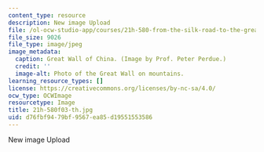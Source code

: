 ```yaml
---
content_type: resource
description: New image Upload
file: /ol-ocw-studio-app/courses/21h-580-from-the-silk-road-to-the-great-game-china-russia-and-central-eurasia-fall-2003/d76fbf9479bf9567ea85d19551553586_21h-580f03-th.jpg
file_size: 9026
file_type: image/jpeg
image_metadata:
  caption: Great Wall of China. (Image by Prof. Peter Perdue.)
  credit: ''
  image-alt: Photo of the Great Wall on mountains.
learning_resource_types: []
license: https://creativecommons.org/licenses/by-nc-sa/4.0/
ocw_type: OCWImage
resourcetype: Image
title: 21h-580f03-th.jpg
uid: d76fbf94-79bf-9567-ea85-d19551553586
---
```

New image Upload